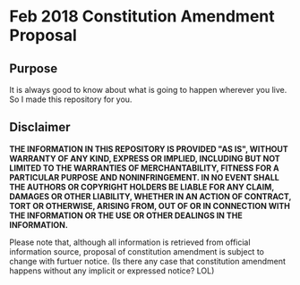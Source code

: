 # Feb 2018 Constitution Amendment Proposal

## Purpose

It is always good to know about what is going to happen wherever you live.
So I made this repository for you.

## Disclaimer

**THE INFORMATION IN THIS REPOSITORY IS PROVIDED "AS IS", WITHOUT WARRANTY OF 
ANY KIND, EXPRESS OR IMPLIED, INCLUDING BUT NOT LIMITED TO THE WARRANTIES OF 
MERCHANTABILITY, FITNESS FOR A PARTICULAR PURPOSE AND NONINFRINGEMENT. 
IN NO EVENT SHALL THE AUTHORS OR COPYRIGHT HOLDERS BE LIABLE FOR ANY CLAIM, 
DAMAGES OR OTHER LIABILITY, WHETHER IN AN ACTION OF CONTRACT, TORT OR OTHERWISE, 
ARISING FROM, OUT OF OR IN CONNECTION WITH THE INFORMATION OR THE USE OR OTHER DEALINGS 
IN THE INFORMATION.**

Please note that, although all information is retrieved from official information
source, proposal of constitution amendment is subject to change with furtuer notice.
(Is there any case that constitution amendment happens without any implicit or expressed
notice? LOL)